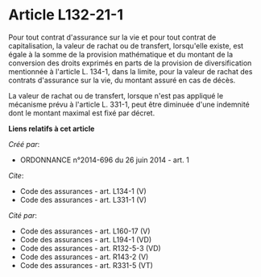 # Article L132-21-1

Pour tout contrat d'assurance sur la vie et pour tout contrat de capitalisation, la valeur de rachat ou de transfert,
lorsqu'elle existe, est égale à la somme de la provision mathématique et du montant de la conversion des droits exprimés en
parts de la provision de diversification mentionnée à l'article L. 134-1, dans la limite, pour la valeur de rachat des
contrats d'assurance sur la vie, du montant assuré en cas de décès. 

La valeur de rachat ou de transfert, lorsque n'est pas appliqué le mécanisme prévu à l'article L. 331-1, peut être diminuée
d'une indemnité dont le montant maximal est fixé par décret.

**Liens relatifs à cet article**

_Créé par_:

  - ORDONNANCE n°2014-696 du 26 juin 2014 - art. 1

_Cite_:

  - Code des assurances - art. L134-1 (V)
  - Code des assurances - art. L331-1 (V)

_Cité par_:

  - Code des assurances - art. L160-17 (V)
  - Code des assurances - art. L194-1 (VD)
  - Code des assurances - art. R132-5-3 (VD)
  - Code des assurances - art. R143-2 (V)
  - Code des assurances - art. R331-5 (VT)
